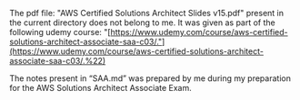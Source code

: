 The pdf file: "AWS Certified Solutions Architect Slides v15.pdf" present in the current directory does not belong to me. It was given as part of the following udemy course: "[https://www.udemy.com/course/aws-certified-solutions-architect-associate-saa-c03/."](https://www.udemy.com/course/aws-certified-solutions-architect-associate-saa-c03/.%22)

The notes present in “SAA.md” was prepared by me during my preparation for the AWS Solutions Architect Associate Exam.